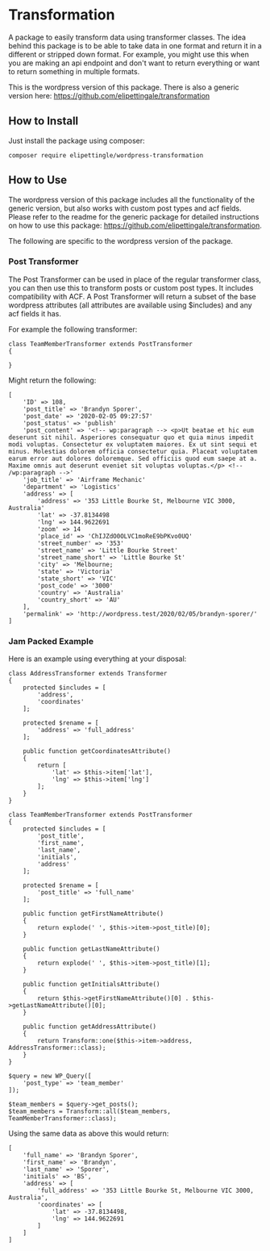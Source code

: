 # Transformation

A package to easily transform data using transformer classes. The idea behind this package is to be able to take data in one format and return it in a different or stripped down format. For example, you might use this when you are making an api endpoint and don't want to return everything or want to return something in multiple formats.

This is the wordpress version of this package. There is also a generic version here: https://github.com/elipettingale/transformation

## How to Install

Just install the package using composer:

    composer require elipettingle/wordpress-transformation
    
## How to Use

The wordpress version of this package includes all the functionality of the generic version, but also works with custom post types and acf fields. Please refer to the readme for the generic package for detailed instructions on how to use this package: https://github.com/elipettingale/transformation.

The following are specific to the wordpress version of the package.

### Post Transformer
 
The Post Transformer can be used in place of the regular transformer class, you can then use this to transform posts or custom post types. It includes compatibility with ACF. A Post Transformer will return a subset of the base wordpress attributes (all attributes are available using $includes) and any acf fields it has.

For example the following transformer:

    class TeamMemberTransformer extends PostTransformer
    {
    
    }
    
Might return the following:

    [
        'ID' => 108,
        'post_title' => 'Brandyn Sporer',
        'post_date' => '2020-02-05 09:27:57'
        'post_status' => 'publish'
        'post_content' => '<!-- wp:paragraph --> <p>Ut beatae et hic eum deserunt sit nihil. Asperiores consequatur quo et quia minus impedit modi voluptas. Consectetur ex voluptatem maiores. Ex ut sint sequi et minus. Molestias dolorem officia consectetur quia. Placeat voluptatem earum error aut dolores doloremque. Sed officiis quod eum saepe at a. Maxime omnis aut deserunt eveniet sit voluptas voluptas.</p> <!-- /wp:paragraph -->'
        'job_title' => 'Airframe Mechanic'
        'department' => 'Logistics'
        'address' => [
            'address' => '353 Little Bourke St, Melbourne VIC 3000, Australia'
            'lat' => -37.8134498
            'lng' => 144.9622691
            'zoom' => 14
            'place_id' => 'ChIJZdO0OLVC1moReE9bPKvo0UQ'
            'street_number' => '353'
            'street_name' => 'Little Bourke Street'
            'street_name_short' => 'Little Bourke St'
            'city' => 'Melbourne;
            'state' => 'Victoria'
            'state_short' => 'VIC'
            'post_code' => '3000'
            'country' => 'Australia'
            'country_short' => 'AU'
        ],
        'permalink' => 'http://wordpress.test/2020/02/05/brandyn-sporer/'
    ]
    
### Jam Packed Example

Here is an example using everything at your disposal:

    class AddressTransformer extends Transformer
    {
        protected $includes = [
            'address',
            'coordinates'
        ];
    
        protected $rename = [
            'address' => 'full_address'
        ];
    
        public function getCoordinatesAttribute()
        {
            return [
                'lat' => $this->item['lat'],
                'lng' => $this->item['lng']
            ];
        }
    }
    
    class TeamMemberTransformer extends PostTransformer
    {
        protected $includes = [
            'post_title',
            'first_name',
            'last_name',
            'initials',
            'address'
        ];
    
        protected $rename = [
            'post_title' => 'full_name'
        ];
    
        public function getFirstNameAttribute()
        {
            return explode(' ', $this->item->post_title)[0];
        }
    
        public function getLastNameAttribute()
        {
            return explode(' ', $this->item->post_title)[1];
        }
    
        public function getInitialsAttribute()
        {
            return $this->getFirstNameAttribute()[0] . $this->getLastNameAttribute()[0];
        }
    
        public function getAddressAttribute()
        {
            return Transform::one($this->item->address, AddressTransformer::class);
        }
    }
    
    $query = new WP_Query([
        'post_type' => 'team_member'
    ]);
    
    $team_members = $query->get_posts();
    $team_members = Transform::all($team_members, TeamMemberTransformer::class);

Using the same data as above this would return:

    [
        'full_name' => 'Brandyn Sporer',
        'first_name' => 'Brandyn',
        'last_name' => 'Sporer',
        'initials' => 'BS',
        'address' => [
            'full_address' => '353 Little Bourke St, Melbourne VIC 3000, Australia',
            'coordinates' => [
                'lat' => -37.8134498,
                'lng' => 144.9622691
            ]
        ]
    ]
